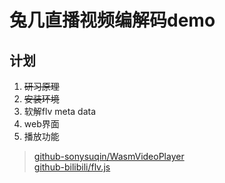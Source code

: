 
# 兔几直播视频编解码demo

## 计划

1. <del>研习原理</del>
2. <del>安装环境</del>
3. 软解flv meta data
3. web界面
4. 播放功能

> [github-sonysuqin/WasmVideoPlayer](https://github.com/sonysuqin/WasmVideoPlayer)  
[github-bilibili/flv.js](https://github.com/bilibili/flv.js)
